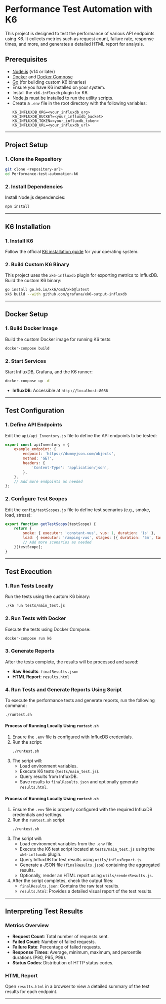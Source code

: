 # Performance Test Automation with K6

This project is designed to test the performance of various API endpoints using K6. It collects metrics such as request count, failure rate, response times, and more, and generates a detailed HTML report for analysis.

## Prerequisites

- [Node.js](https://nodejs.org/) (v14 or later)
- [Docker](https://www.docker.com/) and [Docker Compose](https://docs.docker.com/compose/)
- [Go](https://golang.org/) (for building custom K6 binaries)
- Ensure you have K6 installed on your system.
- Install the `xk6-influxdb` plugin for K6.
- Node.js must be installed to run the utility scripts.
- Create a `.env` file in the root directory with the following variables:
  ```
  K6_INFLUXDB_ORG=<your_influxdb_org>
  K6_INFLUXDB_BUCKET=<your_influxdb_bucket>
  K6_INFLUXDB_TOKEN=<your_influxdb_token>
  K6_INFLUXDB_URL=<your_influxdb_url>
  ```

---

## Project Setup

### 1. Clone the Repository
```bash
git clone <repository-url>
cd Performance-test-automation-k6
```

### 2. Install Dependencies
Install Node.js dependencies:
```bash
npm install
```

---

## K6 Installation

### 1. Install K6
Follow the official [K6 installation guide](https://k6.io/docs/getting-started/installation/) for your operating system.

### 2. Build Custom K6 Binary
This project uses the `xk6-influxdb` plugin for exporting metrics to InfluxDB. Build the custom K6 binary:
```bash
go install go.k6.io/xk6/cmd/xk6@latest
xk6 build --with github.com/grafana/xk6-output-influxdb
```

---

## Docker Setup

### 1. Build Docker Image
Build the custom Docker image for running K6 tests:
```bash
docker-compose build
```

### 2. Start Services
Start InfluxDB, Grafana, and the K6 runner:
```bash
docker-compose up -d
```

- **InfluxDB**: Accessible at `http://localhost:8086`


---

## Test Configuration

### 1. Define API Endpoints
Edit the `api/api_Inventory.js` file to define the API endpoints to be tested:
```javascript
export const apiInventory = {
    example_endpoint: {
        endpoint: 'https://dummyjson.com/objects',
        method: 'GET',
        headers: {
            'Content-Type': 'application/json',
        },
    },
    // Add more endpoints as needed
};
```

### 2. Configure Test Scopes
Edit the `config/testScopes.js` file to define test scenarios (e.g., smoke, load, stress):
```javascript
export function getTestScops(testScope) {
    return {
        smoke: { executor: 'constant-vus', vus: 1, duration: '1s' },
        load: { executor: 'ramping-vus', stages: [{ duration: '5m', target: 50 }] },
        // Add more scenarios as needed
    }[testScope];
}
```

---

## Test Execution

### 1. Run Tests Locally
Run the tests using the custom K6 binary:
```bash
./k6 run tests/main_test.js
```

### 2. Run Tests with Docker
Execute the tests using Docker Compose:
```bash
docker-compose run k6
```

### 3. Generate Reports
After the tests complete, the results will be processed and saved:
- **Raw Results**: `finalResults.json`
- **HTML Report**: `results.html`

### 4. Run Tests and Generate Reports Using Script
To execute the performance tests and generate reports, run the following command:
```bash
./runtest.sh
```

#### Process of Running Locally Using `runtest.sh`
1. Ensure the `.env` file is configured with InfluxDB credentials.
2. Run the script:
   ```bash
   ./runtest.sh
   ```
3. The script will:
   - Load environment variables.
   - Execute K6 tests (`tests/main_test.js`).
   - Query results from InfluxDB.
   - Save results to `finalResults.json` and optionally generate `results.html`.

#### Process of Running Locally Using `runtest.sh`
1. Ensure the `.env` file is properly configured with the required InfluxDB credentials and settings.
2. Run the `runtest.sh` script:
   ```bash
   ./runtest.sh
   ```
3. The script will:
   - Load environment variables from the `.env` file.
   - Execute the K6 test script located at `tests/main_test.js` using the `xk6-influxdb` plugin.
   - Query InfluxDB for test results using `utils/influxReport.js`.
   - Generate a JSON file (`finalResults.json`) containing the aggregated results.
   - Optionally, render an HTML report using `utils/renderResults.js`.
4. After the script completes, check the output files:
   - `finalResults.json`: Contains the raw test results.
   - `results.html`: Provides a detailed visual report of the test results.

---

## Interpreting Test Results

### Metrics Overview
- **Request Count**: Total number of requests sent.
- **Failed Count**: Number of failed requests.
- **Failure Rate**: Percentage of failed requests.
- **Response Times**: Average, minimum, maximum, and percentile durations (P90, P95, P99).
- **Status Codes**: Distribution of HTTP status codes.

### HTML Report
Open `results.html` in a browser to view a detailed summary of the test results for each endpoint.

---
